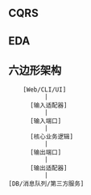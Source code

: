 ## CQRS

## EDA

## 六边形架构

```text
    [Web/CLI/UI]
          |
      [输入适配器]
          |
      [输入端口]
          |
      [核心业务逻辑]
          |
      [输出端口]
          |
      [输出适配器]
          |
[DB/消息队列/第三方服务]
```
